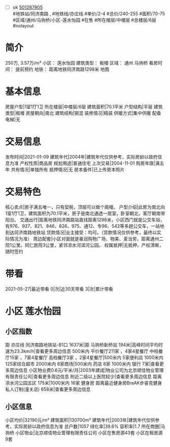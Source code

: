 - [ ] ok [501287905](https://bj.5i5j.com/ershoufang/501287905.html)  
 #地铁站/同济南路 ,  #地铁线/亦庄线
#单价/2-4 #总价/240-255 #面积/70-75   #区域/通州/马驹桥/小区-莲水怡园 #在售 #所在楼层/中楼层 #总楼层/6层 #nolayout 
# 简介 
 250万,  3.57万/m² 
小区： 莲水怡园
建筑类型： 板楼
区域： 通州 马驹桥
看房时间： 提前预约
地铁： 距离地铁同济南路1298米 地图
# 基本信息 
 房屋户型|1室1厅1卫
所在楼层|中楼层/6层
建筑面积|70.1平米
户型结构|平层
建筑类型|板楼
房屋朝向|南北
建筑结构|钢混
装修情况|精装
供暖方式|集中供暖
配备电梯|无
# 交易信息 
 发布时间|2021-01-09
建筑年代|2004年|建筑年代仅供参考，实际房龄以政府信息为准
产权性质|商品房
规划用途|普通住宅
上次交易|2004-11-01
购房年限|满五年
共有情况|单独所有
抵押情况|无
房本备件|已上传房本照片
# 交易特色 
 核心卖点|房子满五唯一，只有契税，顶层可以做个阁楼。
户型介绍|此房为南北向1室1厅1卫，建筑面积为70.1平米，房子是南北通透一居室，卧室朝北，客厅朝南带阳台。
交通出行|距离地铁同济南路站直线距离1298米，小区西门就是公交车站，有976、927、821、846、826、975、通12、专96、542等多趟公交车，一站地到达同济南路地铁站
贷款情况|业主接受：均可。（贷款情况仅供参考，最终以实际情况为准）
周边配套|小区对面就是豪润购物广场、物美、麦当劳，距离通州二院1公里。同仁医院3公里，紧邻凉水河滨河公园。
权属抵押|无抵押，产权清晰，随时签约
# 带看 
 2021-05-27|最近带看	 0|次|近30天带看	 3|次|累计带看
# 小区 莲水怡园
## 小区指数 
 距 亦庄线 同济南路地铁站-B1口 1637米|距 马驹桥新桥站 194米|高峰时间平均时速为23.3km/h|查看更多周边信息
500米内 平价餐厅211家 ，4家4星餐厅
中档餐厅15家 ，7家4星餐厅
高档餐厅3家 ，2家4星餐厅|500米内 5家便利店
1000米内 125家综合超市
2000米内 8家商场|500米内 药店 8家
1000米内 银行 7家|查看更多周边信息
小区物业费0.6元/平米/月|2003年建成|物业公司为北京顺佳物业管理有限责任公司|查看更多周边信息
附近二级以上医院较少|查看更多周边信息
距离 凉水河公园五区 175米|1000米内 16家 健身房
距离最近健身房BreAK步睿克健身私人订制(潼关店) 658米|查看更多周边信息
## 小区信息 
 小区均价|32190元/m²
建筑面积|130700m²
建筑年代|2003年|建筑年代仅供参考，实际房龄以政府信息为准
总户数|1057
绿化率|39.6%
容积率|1.7
所在商圈|马驹桥
小区物业|北京顺佳物业管理有限责任公司
小区在售房源43套
小区在租房源9套

